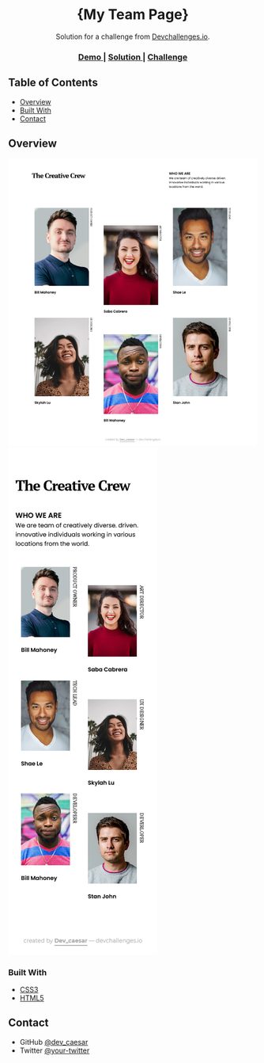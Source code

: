 <!-- Please update value in the {}  -->

<h1 align="center">{My Team Page}</h1>

<div align="center">
   Solution for a challenge from  <a href="http://devchallenges.io" target="_blank">Devchallenges.io</a>.
</div>

<div align="center">
  <h3>
    <a href="https://{your-demo-link.your-domain}">
      Demo
    </a>
    <span> | </span>
    <a href="https://{your-url-to-the-solution}">
      Solution
    </a>
    <span> | </span>
    <a href="https://devchallenges.io/challenges/hhmesazsqgKXrTkYkt0U">
      Challenge
    </a>
  </h3>
</div>

<!-- TABLE OF CONTENTS -->

## Table of Contents

- [Overview](#overview)
- [Built With](#built-with)
- [Contact](#contact)

<!-- OVERVIEW -->

## Overview

![](./screenshot-desktop.png)
![](./screenshot-mobile.png)




### Built With

<!-- This section should list any major frameworks that you built your project using. Here are a few examples.-->

- [CSS3](https://www.w3.org/Style/CSS/Overview.en.html)
- [HTML5](https://developer.mozilla.org/en-US/docs/Web/HTML)


## Contact


- GitHub [@dev_caesar](https://{github.com/dev_caesar})
- Twitter [@your-twitter](https://{twitter.com/dev-caesar})

